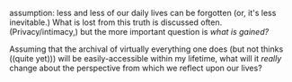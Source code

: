 assumption: less and less of our daily lives can be forgotten (or, it's less inevitable.)
What is lost from this truth is discussed often. (Privacy/intimacy,) but the more important question is *what is gained?*

Assuming that the archival of virtually everything one does (but not thinks ((quite yet))) will be easily-accessible within my lifetime, what will it *really* change about the perspective from which we reflect upon our lives?